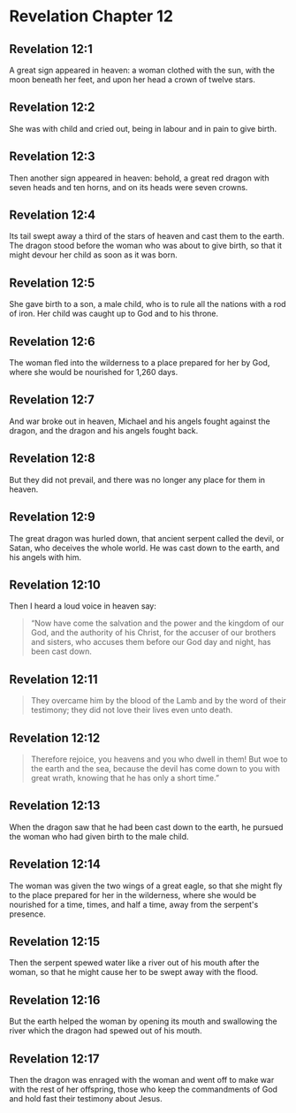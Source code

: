# Revelation Chapter 12

## Revelation 12:1

A great sign appeared in heaven: a woman clothed with the sun, with the moon beneath her feet, and upon her head a crown of twelve stars.

## Revelation 12:2

She was with child and cried out, being in labour and in pain to give birth.

## Revelation 12:3

Then another sign appeared in heaven: behold, a great red dragon with seven heads and ten horns, and on its heads were seven crowns.

## Revelation 12:4

Its tail swept away a third of the stars of heaven and cast them to the earth. The dragon stood before the woman who was about to give birth, so that it might devour her child as soon as it was born.

## Revelation 12:5

She gave birth to a son, a male child, who is to rule all the nations with a rod of iron. Her child was caught up to God and to his throne.

## Revelation 12:6

The woman fled into the wilderness to a place prepared for her by God, where she would be nourished for 1,260 days.

## Revelation 12:7

And war broke out in heaven, Michael and his angels fought against the dragon, and the dragon and his angels fought back.

## Revelation 12:8

But they did not prevail, and there was no longer any place for them in heaven.

## Revelation 12:9

The great dragon was hurled down, that ancient serpent called the devil, or Satan, who deceives the whole world. He was cast down to the earth, and his angels with him.

## Revelation 12:10

Then I heard a loud voice in heaven say:

> “Now have come the salvation and the power
> and the kingdom of our God,
> and the authority of his Christ,
> for the accuser of our brothers and sisters,
> who accuses them before our God day and night,
> has been cast down.

## Revelation 12:11

> They overcame him
> by the blood of the Lamb
> and by the word of their testimony;
> they did not love their lives
> even unto death.

## Revelation 12:12

> Therefore rejoice, you heavens and you who dwell in them!
> But woe to the earth and the sea, because the devil has come down to you with great wrath,
> knowing that he has only a short time.”

## Revelation 12:13

When the dragon saw that he had been cast down to the earth, he pursued the woman who had given birth to the male child.

## Revelation 12:14

The woman was given the two wings of a great eagle, so that she might fly to the place prepared for her in the wilderness, where she would be nourished for a time, times, and half a time, away from the serpent's presence.

## Revelation 12:15

Then the serpent spewed water like a river out of his mouth after the woman, so that he might cause her to be swept away with the flood.

## Revelation 12:16

But the earth helped the woman by opening its mouth and swallowing the river which the dragon had spewed out of his mouth.

## Revelation 12:17

Then the dragon was enraged with the woman and went off to make war with the rest of her offspring, those who keep the commandments of God and hold fast their testimony about Jesus.

